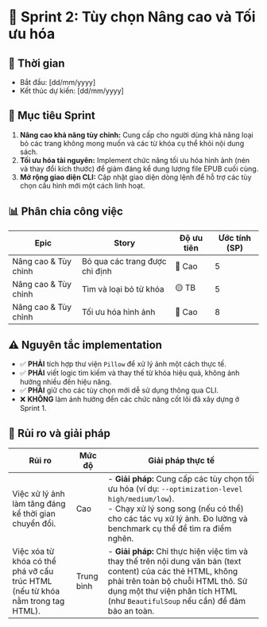 # 🎯 Sprint 2: Tùy chọn Nâng cao và Tối ưu hóa

## 📅 Thời gian
- Bắt đầu: [dd/mm/yyyy]
- Kết thúc dự kiến: [dd/mm/yyyy]

## 🎯 Mục tiêu Sprint
1. **Nâng cao khả năng tùy chỉnh:** Cung cấp cho người dùng khả năng loại bỏ các trang không mong muốn và các từ khóa cụ thể khỏi nội dung sách.
2. **Tối ưu hóa tài nguyên:** Implement chức năng tối ưu hóa hình ảnh (nén và thay đổi kích thước) để giảm đáng kể dung lượng file EPUB cuối cùng.
3. **Mở rộng giao diện CLI:** Cập nhật giao diện dòng lệnh để hỗ trợ các tùy chọn cấu hình mới một cách linh hoạt.

## 📊 Phân chia công việc
| Epic | Story | Độ ưu tiên | Ước tính (SP) |
|------|-------|------------|----------|
| Nâng cao & Tùy chỉnh | Bỏ qua các trang được chỉ định | 🔴 Cao | 5 |
| Nâng cao & Tùy chỉnh | Tìm và loại bỏ từ khóa | 🟡 TB | 5 |
| Nâng cao & Tùy chỉnh | Tối ưu hóa hình ảnh | 🔴 Cao | 8 |

## ⚠️ Nguyên tắc implementation
- ✅ **PHẢI** tích hợp thư viện `Pillow` để xử lý ảnh một cách thực tế.
- ✅ **PHẢI** viết logic tìm kiếm và thay thế từ khóa hiệu quả, không ảnh hưởng nhiều đến hiệu năng.
- ✅ **PHẢI** giữ cho các tùy chọn mới dễ sử dụng thông qua CLI.
- ❌ **KHÔNG** làm ảnh hưởng đến các chức năng cốt lõi đã xây dựng ở Sprint 1.

## 🚨 Rủi ro và giải pháp
| Rủi ro | Mức độ | Giải pháp thực tế |
|--------|--------|-------------------|
| Việc xử lý ảnh làm tăng đáng kể thời gian chuyển đổi. | Cao | - **Giải pháp:** Cung cấp các tùy chọn tối ưu hóa (ví dụ: `--optimization-level high/medium/low`). <br/> - Chạy xử lý song song (nếu có thể) cho các tác vụ xử lý ảnh. Đo lường và benchmark cụ thể để tìm ra điểm nghẽn. |
| Việc xóa từ khóa có thể phá vỡ cấu trúc HTML (nếu từ khóa nằm trong tag HTML). | Trung bình | - **Giải pháp:** Chỉ thực hiện việc tìm và thay thế trên nội dung văn bản (text content) của các thẻ HTML, không phải trên toàn bộ chuỗi HTML thô. Sử dụng một thư viện phân tích HTML (như `BeautifulSoup` nếu cần) để đảm bảo an toàn. | 